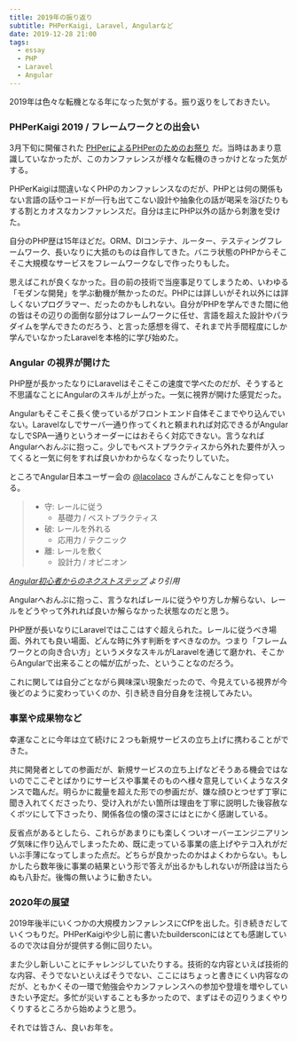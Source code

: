```yaml
---
title: 2019年の振り返り
subtitle: PHPerKaigi, Laravel, Angularなど
date: 2019-12-28 21:00
tags:
  - essay
  - PHP
  - Laravel
  - Angular
---
```


2019年は色々な転機となる年になった気がする。振り返りをしておきたい。

### PHPerKaigi 2019 / フレームワークとの出会い

3月下旬に開催された [PHPerによるPHPerのためのお祭り](https://phperkaigi.jp/2019/) だ。当時はあまり意識していなかったが、このカンファレンスが様々な転機のきっかけとなった気がする。

PHPerKaigiは間違いなくPHPのカンファレンスなのだが、PHPとは何の関係もない言語の話やコードが一行も出てこない設計や抽象化の話が喝采を浴びたりもする割とカオスなカンファレンスだ。自分は主にPHP以外の話から刺激を受けた。

自分のPHP歴は15年ほどだ。ORM、DIコンテナ、ルーター、テスティングフレームワーク、長いなりに大抵のものは自作してきた。バニラ状態のPHPからそこそこ大規模なサービスをフレームワークなしで作ったりもした。

思えばこれが良くなかった。目の前の技術で当座事足りてしまうため、いわゆる「モダンな開発」を学ぶ動機が無かったのだ。PHPには詳しいがそれ以外には詳しくないプログラマー、だったのかもしれない。自分がPHPを学んできた間に他の皆はその辺りの面倒な部分はフレームワークに任せ、言語を超えた設計やパラダイムを学んできたのだろう、と言った感想を得て、それまで片手間程度にしか学んでいなかったLaravelを本格的に学び始めた。

### Angular の視界が開けた

PHP歴が長かったなりにLaravelはそこそこの速度で学べたのだが、そうすると不思議なことにAngularのスキルが上がった。一気に視界が開けた感覚だった。

Angularもそこそこ長く使っているがフロントエンド自体そこまでやり込んでいない。Laravelなしでサーバ一通り作ってくれと頼まれれば対応できるがAngularなしでSPA一通りというオーダーにはおそらく対応できない。言うなればAngularへおんぶに抱っこ。少しでもベストプラクティスから外れた要件が入ってくると一気に何をすれば良いかわからなくなったりしていた。

ところでAngular日本ユーザー会の [@lacolaco](https://twitter.com/laco2net) さんがこんなことを仰っている。

> * 守: レールに従う
>   * 基礎力 / ベストプラクティス
> * 破: レールを外れる
>   * 応用力 / テクニック
> * 離: レールを敷く
>   * 設計力 / オピニオン

*[Angular初心者からのネクストステップ](https://docs.google.com/presentation/d/1Yy7VEIZZPt5shBzrMHma-4RV8N-91bj3gw-dKvNR9J8/pub?slide=id.g54b87eeb91_0_73) より引用*

Angularへおんぶに抱っこ、言うなればレールに従うやり方しか解らない、レールをどうやって外れれば良いか解らなかった状態なのだと思う。

PHP歴が長いなりにLaravelではここはすぐ超えられた。レールに従うべき場面、外れても良い場面、どんな時に外す判断をすべきなのか。つまり「フレームワークとの向き合い方」というメタなスキルがLaravelを通じて磨かれ、そこからAngularで出来ることの幅が広がった、ということなのだろう。

これに関しては自分ごとながら興味深い現象だったので、今見えている視界が今後どのように変わっていくのか、引き続き自分自身を注視してみたい。

### 事業や成果物など

幸運なことに今年は立て続けに２つも新規サービスの立ち上げに携わることができた。

共に開発者としての参画だが、新規サービスの立ち上げなどそうある機会ではないのでここぞとばかりにサービスや事業そのものへ様々意見していくようなスタンスで臨んだ。明らかに裁量を超えた形での参画だが、嫌な顔ひとつせず丁寧に聞き入れてくださったり、受け入れがたい箇所は理由を丁寧に説明した後容赦なくボツにして下さったり、関係各位の懐の深さにはとにかく感謝している。

反省点があるとしたら、これらがあまりにも楽しくついオーバーエンジニアリング気味に作り込んでしまったため、既に走っている事業の底上げやテコ入れがだいぶ手薄になってしまった点だ。どちらが良かったのかはよくわからない。もしかしたら数年後に事業の結果という形で答えが出るかもしれないが所詮は当たらぬも八卦だ。後悔の無いように動きたい。

### 2020年の展望

2019年後半にいくつかの大規模カンファレンスにCfPを出した。引き続きだしていくつもりだ。PHPerKaigiや少し前に書いたbuildersconにはとても感謝しているので次は自分が提供する側に回りたい。

また少し新しいことにチャレンジしていたりする。技術的な内容といえば技術的な内容、そうでないといえばそうでない、ここにはちょっと書きにくい内容なのだが、ともかくその一環で勉強会やカンファレンスへの参加や登壇を増やしていきたい予定だ。多忙が災いすることも多かったので、まずはその辺りうまくやりくりするところから始めようと思う。

それでは皆さん、良いお年を。
